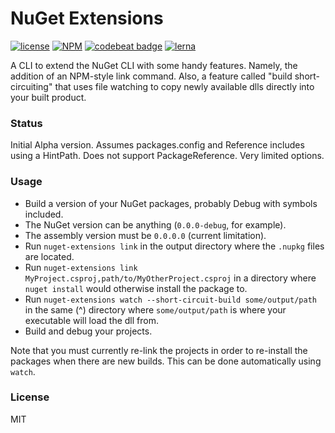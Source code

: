 # NuGet Extensions

[![license](https://img.shields.io/github/license/mashape/apistatus.svg)]()
[![NPM](https://img.shields.io/npm/v/nuget-extensions.svg)]()
[![codebeat badge](https://codebeat.co/badges/c16bbce0-4382-4e9f-b4ee-b2b8a7a38ac0)](https://codebeat.co/projects/github-com-randymarsh77-nuget-extensions)
[![lerna](https://img.shields.io/badge/maintained%20with-lerna-cc00ff.svg)](https://lernajs.io/)

A CLI to extend the NuGet CLI with some handy features. Namely, the addition of an NPM-style link command. Also, a feature called "build short-circuiting" that uses file watching to copy newly available dlls directly into your built product.

### Status

Initial Alpha version. Assumes packages.config and Reference includes using a HintPath. Does not support PackageReference. Very limited options.

### Usage

- Build a version of your NuGet packages, probably Debug with symbols included.
- The NuGet version can be anything (`0.0.0-debug`, for example).
- The assembly version must be `0.0.0.0` (current limitation).
- Run `nuget-extensions link` in the output directory where the `.nupkg` files are located.
- Run `nuget-extensions link MyProject.csproj,path/to/MyOtherProject.csproj` in a directory where `nuget install` would otherwise install the package to.
- Run `nuget-extensions watch --short-circuit-build some/output/path` in the same (^) directory where `some/output/path` is where your executable will load the dll from.
- Build and debug your projects.

Note that you must currently re-link the projects in order to re-install the packages when there are new builds. This can be done automatically using `watch`.

### License

MIT
